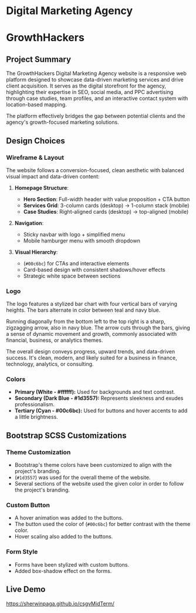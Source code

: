 # Digital Marketing Agency

# GrowthHackers

## Project Summary

The GrowthHackers Digital Marketing Agency website is a responsive web platform designed to showcase data-driven marketing services and drive client acquisition. It serves as the digital storefront for the agency, highlighting their expertise in SEO, social media, and PPC advertising through case studies, team profiles, and an interactive contact system with location-based mapping.

The platform effectively bridges the gap between potential clients and the agency's growth-focused marketing solutions.

## Design Choices

### Wireframe & Layout

The website follows a conversion-focused, clean aesthetic with balanced visual impact and data-driven content:

1. **Homepage Structure**:

   - **Hero Section**: Full-width header with value proposition + CTA button
   - **Services Grid**: 3-column cards (desktop) → 1-column stack (mobile)
   - **Case Studies**: Right-aligned cards (desktop) → top-aligned (mobile)

2. **Navigation**:

   - Sticky navbar with logo + simplified menu
   - Mobile hamburger menu with smooth dropdown

3. **Visual Hierarchy**:
   - (`#00c6bc`) for CTAs and interactive elements
   - Card-based design with consistent shadows/hover effects
   - Strategic white space between sections

### Logo

The logo features a stylized bar chart with four vertical bars of varying heights. The bars alternate in color between teal and navy blue.

Running diagonally from the bottom left to the top right is a sharp, zigzagging arrow, also in navy blue. The arrow cuts through the bars, giving a sense of dynamic movement and growth, commonly associated with financial, business, or analytics themes.

The overall design conveys progress, upward trends, and data-driven success. It's clean, modern, and likely suited for a business in finance, technology, analytics, or consulting.

### Colors

- **Primary (White - #ffffff):** Used for backgrounds and text contrast.
- **Secondary (Dark Blue - #1d3557):** Represents sleekness and exudes professionalism.
- **Tertiary (Cyan - #00c6bc):** Used for buttons and hover accents to add a little brightness.

## Bootstrap SCSS Customizations

### Theme Customization

- Bootstrap's theme colors have been customized to align with the project's branding.
- (`#1d3557`) was used for the overall theme of the website.
- Several sections of the website used the given color in order to follow the project's branding.

### Custom Button

- A hover animation was added to the buttons.
- The button used the color of (`#00c6bc`) for better contrast with the theme color.
- Hover scaling also added to the buttons.

### Form Style

- Forms have been stylized with custom buttons.
- Added box-shadow effect on the forms.

## Live Demo

https://sherwinpaga.github.io/csgvMidTerm/
